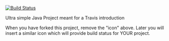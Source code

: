 [![Build Status](https://travis-ci.org/josefmarcc/3SemWeek37.svg?branch=master)](https://travis-ci.org/josefmarcc/3SemWeek37)

Ultra simple Java Project meant for a Travis introduction

When you have forked this project, remove the "icon" above. Later you will insert a similar icon which will provide build status for YOUR project.
